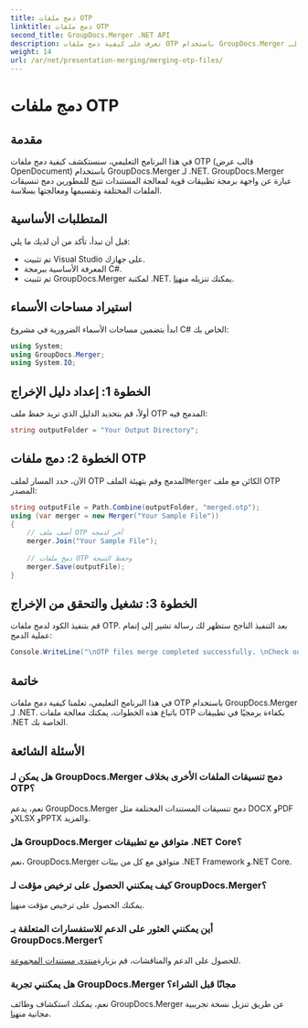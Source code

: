 ```yaml
---
title: دمج ملفات OTP
linktitle: دمج ملفات OTP
second_title: GroupDocs.Merger .NET API
description: تعرف على كيفية دمج ملفات OTP باستخدام GroupDocs.Merger لـ .NET. سيرشدك هذا الدليل التفصيلي خطوة بخطوة خلال العملية بسلاسة.
weight: 14
url: /ar/net/presentation-merging/merging-otp-files/
---
```


# دمج ملفات OTP

## مقدمة
في هذا البرنامج التعليمي، سنستكشف كيفية دمج ملفات OTP (قالب عرض OpenDocument) باستخدام GroupDocs.Merger لـ .NET. GroupDocs.Merger عبارة عن واجهة برمجة تطبيقات قوية لمعالجة المستندات تتيح للمطورين دمج تنسيقات الملفات المختلفة وتقسيمها ومعالجتها بسلاسة.
## المتطلبات الأساسية
قبل أن تبدأ، تأكد من أن لديك ما يلي:
- تم تثبيت Visual Studio على جهازك.
- المعرفة الأساسية ببرمجة C#.
-  تم تثبيت GroupDocs.Merger لمكتبة .NET. يمكنك تنزيله من[هنا](https://releases.groupdocs.com/merger/net/).

## استيراد مساحات الأسماء
ابدأ بتضمين مساحات الأسماء الضرورية في مشروع C# الخاص بك:
```csharp
using System; 
using GroupDocs.Merger;
using System.IO;
```
## الخطوة 1: إعداد دليل الإخراج
أولاً، قم بتحديد الدليل الذي تريد حفظ ملف OTP المدمج فيه:
```csharp
string outputFolder = "Your Output Directory";
```
## الخطوة 2: دمج ملفات OTP
 الآن، حدد المسار لملف OTP المدمج وقم بتهيئة الملف`Merger` الكائن مع ملف OTP المصدر:
```csharp
string outputFile = Path.Combine(outputFolder, "merged.otp");
using (var merger = new Merger("Your Sample File"))
{
    // أضف ملف OTP آخر لدمجه
    merger.Join("Your Sample File");
    
    // دمج ملفات OTP وحفظ النتيجة
    merger.Save(outputFile);
}
```
## الخطوة 3: تشغيل والتحقق من الإخراج
قم بتنفيذ الكود لدمج ملفات OTP. بعد التنفيذ الناجح ستظهر لك رسالة تشير إلى إتمام عملية الدمج:
```csharp
Console.WriteLine("\nOTP files merge completed successfully. \nCheck output in {0}", outputFolder);
```

## خاتمة
في هذا البرنامج التعليمي، تعلمنا كيفية دمج ملفات OTP باستخدام GroupDocs.Merger لـ .NET. باتباع هذه الخطوات، يمكنك معالجة ملفات OTP بكفاءة برمجيًا في تطبيقات .NET الخاصة بك.

## الأسئلة الشائعة
### هل يمكن لـ GroupDocs.Merger دمج تنسيقات الملفات الأخرى بخلاف OTP؟
نعم، يدعم GroupDocs.Merger دمج تنسيقات المستندات المختلفة مثل DOCX وPDF وXLSX وPPTX والمزيد.
### هل GroupDocs.Merger متوافق مع تطبيقات .NET Core؟
نعم، GroupDocs.Merger متوافق مع كل من بيئات .NET Framework و.NET Core.
### كيف يمكنني الحصول على ترخيص مؤقت لـ GroupDocs.Merger؟
 يمكنك الحصول على ترخيص مؤقت من[هنا](https://purchase.groupdocs.com/temporary-license/).
### أين يمكنني العثور على الدعم للاستفسارات المتعلقة بـ GroupDocs.Merger؟
 للحصول على الدعم والمناقشات، قم بزيارة[منتدى مستندات المجموعة](https://forum.groupdocs.com/c/merger/32).
### هل يمكنني تجربة GroupDocs.Merger مجانًا قبل الشراء؟
 نعم، يمكنك استكشاف وظائف GroupDocs.Merger عن طريق تنزيل نسخة تجريبية مجانية من[هنا](https://releases.groupdocs.com/).